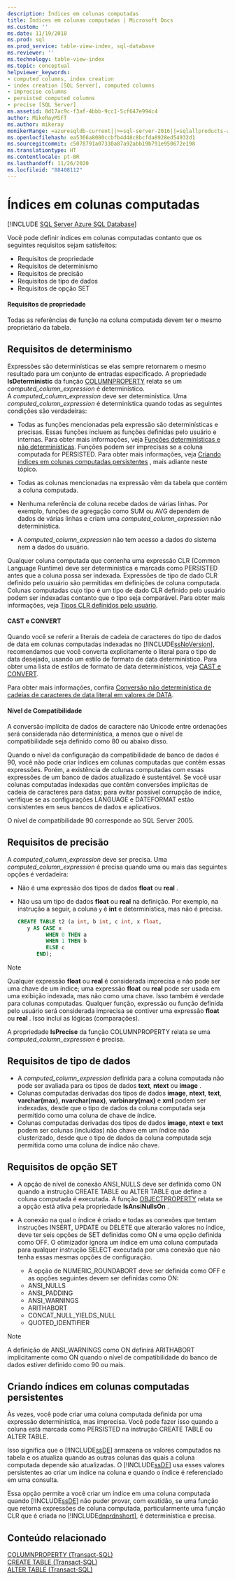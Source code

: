 ```yaml
---
description: Índices em colunas computadas
title: Índices em colunas computadas | Microsoft Docs
ms.custom: ''
ms.date: 11/19/2018
ms.prod: sql
ms.prod_service: table-view-index, sql-database
ms.reviewer: ''
ms.technology: table-view-index
ms.topic: conceptual
helpviewer_keywords:
- computed columns, index creation
- index creation [SQL Server], computed columns
- imprecise columns
- persisted computed columns
- precise [SQL Server]
ms.assetid: 8d17ac9c-f3af-4bbb-9cc1-5cf647e994c4
author: MikeRayMSFT
ms.author: mikeray
monikerRange: =azuresqldb-current||>=sql-server-2016||=sqlallproducts-allversions||>=sql-server-linux-2017||=azuresqldb-mi-current
ms.openlocfilehash: ea5366a8080ccbfb4d48c8bcfda8928ed54932d1
ms.sourcegitcommit: c5078791a07330a87a92abb19b791e950672e198
ms.translationtype: HT
ms.contentlocale: pt-BR
ms.lasthandoff: 11/26/2020
ms.locfileid: "88408112"
---
```

# <a name="indexes-on-computed-columns"></a>Índices em colunas computadas
[!INCLUDE [SQL Server Azure SQL Database](../../includes/applies-to-version/sql-asdb.md)]

Você pode definir índices em colunas computadas contanto que os seguintes requisitos sejam satisfeitos:  
  
-   Requisitos de propriedade  
-   Requisitos de determinismo  
-   Requisitos de precisão  
-   Requisitos de tipo de dados  
-   Requisitos de opção SET  
  
#### <a name="ownership-requirements"></a>Requisitos de propriedade
  
Todas as referências de função na coluna computada devem ter o mesmo proprietário da tabela.  
  
## <a name="determinism-requirements"></a>Requisitos de determinismo  

Expressões são determinísticas se elas sempre retornarem o mesmo resultado para um conjunto de entradas especificado. A propriedade **IsDeterministic** da função [COLUMNPROPERTY](../../t-sql/functions/columnproperty-transact-sql.md) relata se um *computed_column_expression* é determinístico.  
A *computed_column_expression* deve ser determinística. Uma *computed_column_expression* é determinística quando todas as seguintes condições são verdadeiras:  
  
-   Todas as funções mencionadas pela expressão são determinísticas e precisas. Essas funções incluem as funções definidas pelo usuário e internas. Para obter mais informações, veja [Funções determinísticas e não determinísticas](../../relational-databases/user-defined-functions/deterministic-and-nondeterministic-functions.md). Funções podem ser imprecisas se a coluna computada for PERSISTED. Para obter mais informações, veja [Criando índices em colunas computadas persistentes](#BKMK_persisted) , mais adiante neste tópico.  
  
-   Todas as colunas mencionadas na expressão vêm da tabela que contém a coluna computada.  
  
-   Nenhuma referência de coluna recebe dados de várias linhas. Por exemplo, funções de agregação como SUM ou AVG dependem de dados de várias linhas e criam uma *computed_column_expression* não determinística.  
  
-   A *computed_column_expression* não tem acesso a dados do sistema nem a dados do usuário.  
  
Qualquer coluna computada que contenha uma expressão CLR (Common Language Runtime) deve ser determinística e marcada como PERSISTED antes que a coluna possa ser indexada. Expressões de tipo de dado CLR definido pelo usuário são permitidas em definições de coluna computada. Colunas computadas cujo tipo é um tipo de dado CLR definido pelo usuário podem ser indexadas contanto que o tipo seja comparável. Para obter mais informações, veja [Tipos CLR definidos pelo usuário](../../relational-databases/clr-integration-database-objects-user-defined-types/clr-user-defined-types.md).  

#### <a name="cast-and-convert"></a>CAST e CONVERT

Quando você se referir a literais de cadeia de caracteres do tipo de dados de data em colunas computadas indexadas no [!INCLUDE[ssNoVersion](../../includes/ssnoversion-md.md)], recomendamos que você converta explicitamente o literal para o tipo de data desejado, usando um estilo de formato de data determinístico. Para obter uma lista de estilos de formato de data determinísticos, veja [CAST e CONVERT](../../t-sql/functions/cast-and-convert-transact-sql.md). 

Para obter mais informações, confira [Conversão não determinística de cadeias de caracteres de data literal em valores de DATA](../../t-sql/data-types/nondeterministic-convert-date-literals.md).

#### <a name="compatibility-level"></a>Nível de Compatibilidade

A conversão implícita de dados de caractere não Unicode entre ordenações será considerada não determinística, a menos que o nível de compatibilidade seja definido como 80 ou abaixo disso.  

Quando o nível da configuração da compatibilidade de banco de dados é 90, você não pode criar índices em colunas computadas que contêm essas expressões. Porém, a existência de colunas computadas com essas expressões de um banco de dados atualizado é sustentável. Se você usar colunas computadas indexadas que contêm conversões implícitas de cadeia de caracteres para datas; para evitar possível corrupção de índice, verifique se as configurações LANGUAGE e DATEFORMAT estão consistentes em seus bancos de dados e aplicativos.

O nível de compatibilidade 90 corresponde ao SQL Server 2005.



## <a name="precision-requirements"></a>Requisitos de precisão
  
 A *computed_column_expression* deve ser precisa. Uma *computed_column_expression* é precisa quando uma ou mais das seguintes opções é verdadeira:  
  
-   Não é uma expressão dos tipos de dados **float** ou **real** .  
-   Não usa um tipo de dados **float** ou **real** na definição. Por exemplo, na instrução a seguir, a coluna `y` é **int** e determinística, mas não é precisa.  
  
    ```sql  
    CREATE TABLE t2 (a int, b int, c int, x float,   
       y AS CASE x   
             WHEN 0 THEN a   
             WHEN 1 THEN b   
             ELSE c   
          END);  
    ```  
  
> [!NOTE]  
> Qualquer expressão **float** ou **real** é considerada imprecisa e não pode ser uma chave de um índice; uma expressão **float** ou **real** pode ser usada em uma exibição indexada, mas não como uma chave. Isso também é verdade para colunas computadas. Qualquer função, expressão ou função definida pelo usuário será considerada imprecisa se contiver uma expressão **float** ou **real** . Isso inclui as lógicas (comparações).  
  
A propriedade **IsPrecise** da função COLUMNPROPERTY relata se uma *computed_column_expression* é precisa.  


## <a name="data-type-requirements"></a>Requisitos de tipo de dados
  
-   A *computed_column_expression* definida para a coluna computada não pode ser avaliada para os tipos de dados **text**, **ntext** ou **image** .  
-   Colunas computadas derivadas dos tipos de dados **image**, **ntext**, **text**, **varchar(max)**, **nvarchar(max)**, **varbinary(max)** e **xml** podem ser indexadas, desde que o tipo de dados da coluna computada seja permitido como uma coluna de chave de índice.  
-   Colunas computadas derivadas dos tipos de dados **image**, **ntext** e **text** podem ser colunas (incluídas) não chave em um índice não clusterizado, desde que o tipo de dados da coluna computada seja permitida como uma coluna de índice não chave.  


## <a name="set-option-requirements"></a>Requisitos de opção SET
  
-   A opção de nível de conexão ANSI_NULLS deve ser definida como ON quando a instrução CREATE TABLE ou ALTER TABLE que define a coluna computada é executada. A função [OBJECTPROPERTY](../../t-sql/functions/objectproperty-transact-sql.md) relata se a opção está ativa pela propriedade **IsAnsiNullsOn** .  
-   A conexão na qual o índice é criado e todas as conexões que tentam instruções INSERT, UPDATE ou DELETE que alterarão valores no índice, deve ter seis opções de SET definidas como ON e uma opção definida como OFF. O otimizador ignora um índice em uma coluna computada para qualquer instrução SELECT executada por uma conexão que não tenha essas mesmas opções de configuração.  
  
    -   A opção de NUMERIC_ROUNDABORT deve ser definida como OFF e as opções seguintes devem ser definidas como ON:  
    -   ANSI_NULLS  
    -   ANSI_PADDING  
    -   ANSI_WARNINGS  
    -   ARITHABORT  
    -   CONCAT_NULL_YIELDS_NULL  
    -   QUOTED_IDENTIFIER  
  
> [!NOTE]
> A definição de ANSI_WARNINGS como ON definirá ARITHABORT implicitamente como ON quando o nível de compatibilidade do banco de dados estiver definido como 90 ou mais.  
  
## <a name="creating-indexes-on-persisted-computed-columns"></a><a name="BKMK_persisted"></a> Criando índices em colunas computadas persistentes  

Às vezes, você pode criar uma coluna computada definida por uma expressão determinística, mas imprecisa. Você pode fazer isso quando a coluna está marcada como PERSISTED na instrução CREATE TABLE ou ALTER TABLE.

Isso significa que o [!INCLUDE[ssDE](../../includes/ssde-md.md)] armazena os valores computados na tabela e os atualiza quando as outras colunas das quais a coluna computada depende são atualizadas. O [!INCLUDE[ssDE](../../includes/ssde-md.md)] usa esses valores persistentes ao criar um índice na coluna e quando o índice é referenciado em uma consulta.

Essa opção permite a você criar um índice em uma coluna computada quando [!INCLUDE[ssDE](../../includes/ssde-md.md)] não puder provar, com exatidão, se uma função que retorna expressões de coluna computada, particularmente uma função CLR que é criada no [!INCLUDE[dnprdnshort](../../includes/dnprdnshort-md.md)], é determinística e precisa.  


  
## <a name="related-content"></a>Conteúdo relacionado  
 [COLUMNPROPERTY &#40;Transact-SQL&#41;](../../t-sql/functions/columnproperty-transact-sql.md)   
 [CREATE TABLE &#40;Transact-SQL&#41;](../../t-sql/statements/create-table-transact-sql.md)    
 [ALTER TABLE &#40;Transact-SQL&#41;](../../t-sql/statements/alter-table-transact-sql.md)
  
  

